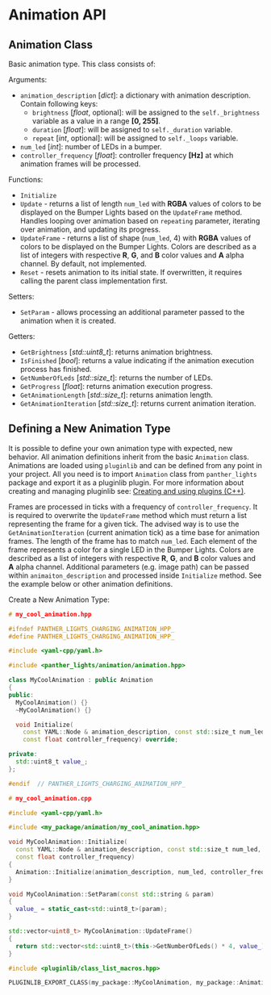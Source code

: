 # Animation API

## Animation Class

Basic animation type. This class consists of:

Arguments:

- `animation_description` [*dict*]: a dictionary with animation description. Contain following keys:
  - `brightness` [*float*, optional]: will be assigned to the `self._brightness` variable as a value in a range **[0, 255]**.
  - `duration` [*float*]: will be assigned to `self._duration` variable.
  - `repeat` [*int*, optional]: will be assigned to `self._loops` variable.
- `num_led` [*int*]: number of LEDs in a bumper.
- `controller_frequency` [*float*]: controller frequency **[Hz]** at which animation frames will be processed.

Functions:

- `Initialize`
- `Update` - returns a list of length `num_led` with **RGBA** values of colors to be displayed on the Bumper Lights based on the `UpdateFrame` method. Handles looping over animation based on `repeating` parameter, iterating over animation, and updating its progress.
- `UpdateFrame` - returns a list of shape (`num_led`, 4) with **RGBA** values of colors to be displayed on the Bumper Lights. Colors are described as a list of integers with respective **R**, **G**, and **B** color values and **A** alpha channel. By default, not implemented.
- `Reset` - resets animation to its initial state. If overwritten, it requires calling the parent class implementation first.

Setters:

- `SetParam` - allows processing an additional parameter passed to the animation when it is created.

Getters:

- `GetBrightness` [*std::uint8_t*]: returns animation brightness.
- `IsFinished` [*bool*]: returns a value indicating if the animation execution process has finished.
- `GetNumberOfLeds` [*std::size_t*]: returns the number of LEDs.
- `GetProgress` [*float*]: returns animation execution progress.
- `GetAnimationLength` [*std::size_t*]: returns animation length.
- `GetAnimationIteration` [*std::size_t*]: returns current animation iteration.

## Defining a New Animation Type

It is possible to define your own animation type with expected, new behavior. All animation definitions inherit from the basic `Animation` class. Animations are loaded using `pluginlib` and can be defined from any point in your project. All you need is to import `Animation` class from `panther_lights` package and export it as a pluginlib plugin. For more information about creating and managing pluginlib see: [Creating and using plugins (C++)](https://docs.ros.org/en/humble/Tutorials/Beginner-Client-Libraries/Pluginlib.html).

Frames are processed in ticks with a frequency of `controller_frequency`. It is required to overwrite the `UpdateFrame` method which must return a list representing the frame for a given tick. The advised way is to use the `GetAnimationIteration` (current animation tick) as a time base for animation frames. The length of the frame has to match `num_led`. Each element of the frame represents a color for a single LED in the Bumper Lights. Colors are described as a list of integers with respective **R**, **G**, and **B** color values and **A** alpha channel. Additional parameters (e.g. image path) can be passed within `animaiton_description` and processed inside `Initialize` method. See the example below or other animation definitions.

Create a New Animation Type:

```c++
# my_cool_animation.hpp

#ifndef PANTHER_LIGHTS_CHARGING_ANIMATION_HPP_
#define PANTHER_LIGHTS_CHARGING_ANIMATION_HPP_

#include <yaml-cpp/yaml.h>

#include <panther_lights/animation/animation.hpp>

class MyCoolAnimation : public Animation
{
public:
  MyCoolAnimation() {}
  ~MyCoolAnimation() {}

  void Initialize(
    const YAML::Node & animation_description, const std::size_t num_led,
    const float controller_frequency) override;

private:
  std::uint8_t value_;
};

#endif  // PANTHER_LIGHTS_CHARGING_ANIMATION_HPP_
```

```c++
# my_cool_animation.cpp

#include <yaml-cpp/yaml.h>

#include <my_package/animation/my_cool_animation.hpp>

void MyCoolAnimation::Initialize(
  const YAML::Node & animation_description, const std::size_t num_led,
  const float controller_frequency)
{
  Animation::Initialize(animation_description, num_led, controller_frequency);
}

void MyCoolAnimation::SetParam(const std::string & param)
{
  value_ = static_cast<std::uint8_t>(param);
}

std::vector<uint8_t> MyCoolAnimation::UpdateFrame()
{
  return std::vector<std::uint8_t>(this->GetNumberOfLeds() * 4, value_);
}

#include <pluginlib/class_list_macros.hpp>

PLUGINLIB_EXPORT_CLASS(my_package::MyCoolAnimation, my_package::Animation)

```
